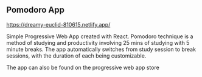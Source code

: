 ## Pomodoro App

https://dreamy-euclid-810615.netlify.app/

Simple Progressive Web App created with React. Pomodoro technique is a method of studying and productivity involving 25 mins of studying with 5 minute breaks. The app automatically switches from study session to break sessions, with the duration of each being customizable.


The app can also be found on the progressive web app store


